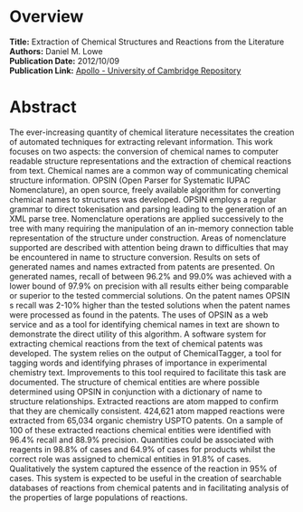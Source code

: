 # Overview
**Title:** Extraction of Chemical Structures and Reactions from the Literature<br>
**Authors:** Daniel M. Lowe<br>
**Publication Date:** 2012/10/09<br>
**Publication Link:** [Apollo - University of Cambridge Repository](https://www.repository.cam.ac.uk/items/dbb4f258-8f3c-4b59-9b5c-62fac7ca8c28)


# Abstract
The ever-increasing quantity of chemical literature necessitates the creation of automated techniques for extracting
relevant information. This work focuses on two aspects: the conversion of chemical names to computer readable structure
representations and the extraction of chemical reactions from text. Chemical names are a common way of communicating
chemical structure information. OPSIN (Open Parser for Systematic IUPAC Nomenclature), an open source, freely available
algorithm for converting chemical names to structures was developed. OPSIN employs a regular grammar to direct
tokenisation and parsing leading to the generation of an XML parse tree. Nomenclature operations are applied
successively to the tree with many requiring the manipulation of an in-memory connection table representation of the
structure under construction. Areas of nomenclature supported are described with attention being drawn to difficulties
that may be encountered in name to structure conversion. Results on sets of generated names and names extracted from
patents are presented. On generated names, recall of between 96.2% and 99.0% was achieved with a lower bound of 97.9% on
precision with all results either being comparable or superior to the tested commercial solutions. On the patent names
OPSIN s recall was 2-10% higher than the tested solutions when the patent names were processed as found in the patents.
The uses of OPSIN as a web service and as a tool for identifying chemical names in text are shown to demonstrate the
direct utility of this algorithm. A software system for extracting chemical reactions from the text of chemical patents
was developed. The system relies on the output of ChemicalTagger, a tool for tagging words and identifying phrases of
importance in experimental chemistry text. Improvements to this tool required to facilitate this task are documented.
The structure of chemical entities are where possible determined using OPSIN in conjunction with a dictionary of name to
structure relationships. Extracted reactions are atom mapped to confirm that they are chemically consistent. 424,621
atom mapped reactions were extracted from 65,034 organic chemistry USPTO patents. On a sample of 100 of these extracted
reactions chemical entities were identified with 96.4% recall and 88.9% precision. Quantities could be associated with
reagents in 98.8% of cases and 64.9% of cases for products whilst the correct role was assigned to chemical entities in
91.8% of cases. Qualitatively the system captured the essence of the reaction in 95% of cases. This system is expected
to be useful in the creation of searchable databases of reactions from chemical patents and in facilitating analysis of
the properties of large populations of reactions.
